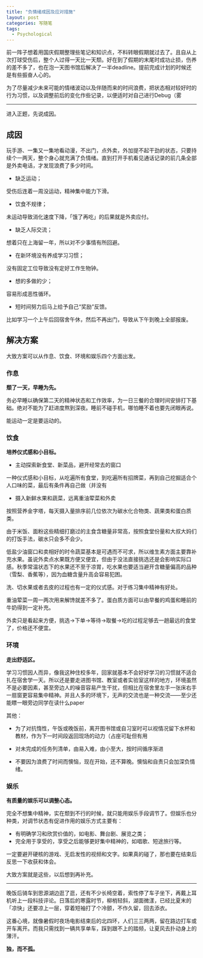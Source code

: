```yaml
---
title: "负情绪成因及应对措施"
layout: post
categories: 写随笔
tags:
  - Psychological
---
```


<!-- more -->

前一阵子想着用国庆假期整理些笔记和知识点，不料转眼假期就过去了。且自从上次打球受伤后，整个人过得一天比一天颓。好在到了假期的末尾时成功止损，伤养的差不多了，也在泡一天图书馆后解决了一半deadline。提前完成计划的时候还是有些振奋人心的。

为了尽量减少未来可能的情绪波动以及伴随而来的时间浪费，把状态相对较好时的行为习惯，以及调整前后的变化作些记录，以便适时对自己进行Debug（雾

---

进入正题，先说成因。

## 成因

玩手游、一集又一集地看动漫，不出门，点外卖，外加提不起干劲的状态，只要持续个一两天，整个身心就充满了负情绪。直到打开手机看见通话记录的前几条全部是外卖电话，才发现浪费了多少时间。

- 缺乏运动；

受伤后连着一周没运动，精神集中能力下滑。

- 饮食不规律；

未运动导致消化速度下降，「饿了再吃」的后果就是外卖应付。

- 缺乏人际交流；

想着只在上海留一年，所以对不少事情有所回避。

- 在新环境没有养成学习习惯；

没有固定工位导致没有定好工作生物钟。

- 想的多做的少；

容易形成恶性循环。

- 短时间努力后马上给予自己“奖励”反馈。

比如学习一个上午后回宿舍午休，然后不再出门，导致从下午到晚上全部报废。

## 解决方案

大致方案可以从作息、饮食、环境和娱乐四个方面出发。

### 作息

**颓了一天，早睡为先。**

务必早睡以确保第二天的精神状态和工作效率，为一日三餐的合理时间安排打下基础。绝对不能为了赶进度熬到深夜。睡前不碰手机，哪怕睡不着也要先闭眼再说。

能运动一定是要运动的。

### 饮食

**培养仪式感和小目标。**

* 主动探索新食堂、新菜品，避开经常去的窗口

一种仪式感和小目标，从吃遍所有食堂，到吃遍所有招牌菜，再到自己挖掘适合个人口味的菜，最后有条件再自己做（并没有

* 摄入新鲜水果和蔬菜，远离重油荤菜和外卖

按照营养金字塔，每天摄入量排序前几位依次为碳水化合物类、蔬果类和蛋白质类。

由于米饭、面粉这些精细打磨过的主食含糖量非常高，按照食堂份量和大叔大妈们的打饭手法，碳水只会多不会少。

低盐少油窗口和卖相好的时令蔬菜基本是可遇而不可求，所以维生素方面主要靠补充水果。虽说外卖点水果既方便又便宜，但由于没法直接挑选还是会影响实际口感。秋季常温状态下的水果还不至于凉胃，吃水果也要适当避开含糖量偏高的品种（雪梨、香蕉等），因为血糖含量升高会容易犯困。

洗、切水果或者去皮的过程也有一定的仪式感。对于练习集中精神有好处。

重油荤菜一周一两次用来解馋就差不多了。蛋白质方面可以由早餐的鸡蛋和睡前的牛奶得到一定补充。

外卖只是看起来方便，挑选->下单->等待->取餐->吃的过程足够去一趟最远的食堂了，价格还不便宜。

### 环境

**走出舒适区。**

学习习惯因人而异，像我这种住校多年，回家就基本不会好好学习的习惯就不适合扎在宿舍学一天。所以还是要走进图书馆、教室或者实验室这样的地方，环境虽然不是必要因素，甚至旁边人的噪音容易产生干扰，但相比在宿舍里左手一张床右手一扇窗更容易集中精神。并且人多的环境下，无声的交流也是一种交流——至少还能瞟一眼旁边同学在读什么paper

其他：

* 为了对抗惰性，午饭或晚饭前，离开图书馆或自习室时可以视情况留下水杯和教材，作为下一时间段返回现场的动力（占座可耻但有用

* 对未完成的任务列清单，由易入难，由小至大，按时间循序渐进
* 不要因为浪费了时间而懊恼，现在开始，还不算晚。懊恼和自责只会加深负情绪。

### 娱乐

**有质量的娱乐可以调整心态。**

完全不想集中精神，实在颓到不行的时候，就只能用娱乐手段调节了。但娱乐也分种类，对调节状态有促进作用的娱乐方式主要有：

* 有明确学习和欣赏价值的，如电影、舞台剧、展览之类；
* 完全用于享受的，享受之后能够更好集中精神的，如唱歌、短途旅行等。

一定要避开硬核的游戏、无启发性的视频和文字。如果真的碰了，那也要在结束后反思一下收获和体会。


大致方案就是这些，以后想到再补充。

---

晚饭后骑车到思源湖边逛了逛，还有不少长椅空着，索性停了车子坐下，再戴上耳机听上一段科技评论。日落后的寒露时节，柳梢轻斜，湖面微漾，已经比夏末的「凉快」还要凉上一层，穿着短袖打了个冷颤，不作久留，回去添衣。

这番心境，就像暑假时夜场电影结束后的北四环，人们三三两两，留在路边打车或开车离开。而我只需找到一辆共享单车，踩到跟不上的踏频，让夏风去扑动身上的薄汗。



**独，而不孤。**